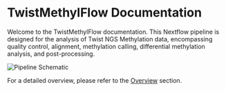 # TwistMethylFlow Documentation

Welcome to the TwistMethylFlow documentation. This Nextflow pipeline is designed for the analysis of Twist NGS Methylation data, encompassing quality control, alignment, methylation calling, differential methylation analysis, and post-processing.

![Pipeline Schematic](./images/Figure%201.png)

For a detailed overview, please refer to the [Overview](overview.md) section.
